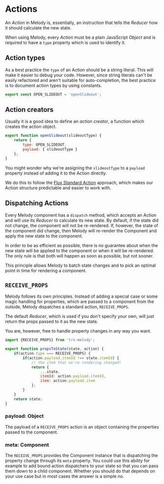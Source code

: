 # Actions

An *Action* in Melody is, essentially, an instruction that tells the
*Reducer* how it should calculate the new state.

When using Melody, every *Action* must be a plain JavaScript _Object_
and is required to have a `type` property which is used to identify it.

## Action types

As a best practice the `type` of an Action should be a string literal.
This will make it easier to debug your code. However, since string literals
can't be easily refactored and aren't suitable for auto-completion, the
best practice is to document action types by using constants.
```js
export const OPEN_SLIDEOUT = 'openSlideout';
```

## Action creators

Usually it is a good idea to define an *action creator*, a function which
creates the action object.
```js
export function openSlideout(slideoutType) {
    return {
        type: OPEN_SLIDEOUT,
        payload: { slideoutType }
    };
}
```
You might wonder why we're assigning the `slideoutType` to a `payload`
property instead of adding it to the Action directly.

We do this to follow the [Flux Standard Action](https://github.com/acdlite/flux-standard-action)
approach, which makes our Action structure predictable and easier to work with.

## Dispatching Actions

Every Melody component has a `dispatch` method, which accepts an Action
and will use its *Reducer* to calculate its new state. By default, if the
state did not change, the component will not be re-rendered. If, however,
the state of the component did change, then Melody will re-render the
Component and apply the new state to the component.

In order to be as efficient as possible, there is no guarantee about when
the new state will be applied to the component or when it will be re-rendered.
The only rule is that both will happen as soon as possible, but not sooner.

This principle allows Melody to batch state changes and to pick an optimal
point in time for rendering a component.

## `RECEIVE_PROPS`
Melody follows its own principles. Instead of adding a special case or
some magic handling for properties, which are passed to a component from
the outside, Melody dispatches a standard action, `RECEIVE_PROPS`.

The default *Reducer*, which is used if you don't specify your own, will
just return the props passed to it as the new state.

You are, however, free to handle property changes in any way you want.
```js
import {RECEIVE_PROPS} from 'trv-melody';

export function propsToState(state, action) {
    if(action.type === RECEIVE_PROPS) {
        if(action.payload.itemId !== state.itemId) {
            // the item that we're rendering changed!
            return {
                ...state,
                itemId: action.payload.itemId,
                item: action.payload.item
            };
        }
    }
    return state;
}
```
### payload: Object

The payload of a `RECEIVE_PROPS` action is an object containing
the properties passed to the component.

### meta: Component

The `RECEIVE_PROPS` provides the Component instance that is dispatching
the property change through its `meta` property.
You could use this ability for example to add bound action dispatchers
to your state so that you can pass them down to a child component.
Whether you should do that depends on your use case but in most cases
the answer is a simple *no*.
